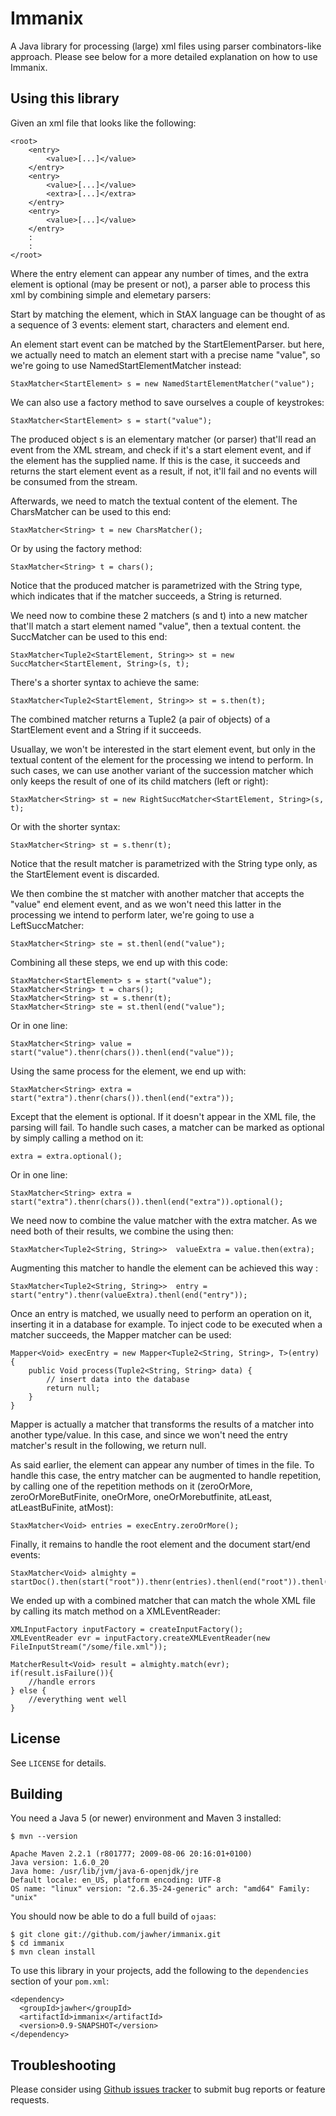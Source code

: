 Immanix
=======================

A Java library for processing (large) xml files using parser combinators-like approach.
Please see below for a more detailed explanation on how to use Immanix.

Using this library
------------------

Given an xml file that looks like the following:

    <root>
        <entry>
            <value>[...]</value>
        </entry>
        <entry>
            <value>[...]</value>
            <extra>[...]</extra>
        </entry>
        <entry>
            <value>[...]</value>
        </entry>
        :
        :
    </root>

Where the entry element can appear any number of times, and the extra element is optional (may be present or not), a
parser able to process this xml by combining simple and elemetary parsers:

Start by matching the <value> element, which in StAX language can be thought of as a sequence of 3 events: element start,
characters and element end.

An element start event can be matched by the StartElementParser. but here, we actually need to match an element start
with a precise name "value", so we're going to use NamedStartElementMatcher instead:

    StaxMatcher<StartElement> s = new NamedStartElementMatcher("value");

We can also use a factory method to save ourselves a couple of keystrokes:

    StaxMatcher<StartElement> s = start("value");

The produced object s is an elementary matcher (or parser) that'll read an event from the XML stream, and check if it's
a start element event, and if the element has the supplied name. If this is the case, it succeeds and returns the start
element event as a result, if not, it'll fail and no events will be consumed from the stream.

Afterwards, we need to match the textual content of the <value> element. The CharsMatcher can be used to this end:

    StaxMatcher<String> t = new CharsMatcher();

Or by using the factory method:

    StaxMatcher<String> t = chars();

Notice that the produced matcher is parametrized with the String type, which indicates that if the matcher succeeds, a
String is returned.

We need now to combine these 2 matchers (s and t) into a new matcher that'll match a start element named "value", then
a textual content. the SuccMatcher can be used to this end:

    StaxMatcher<Tuple2<StartElement, String>> st = new SuccMatcher<StartElement, String>(s, t);

There's a shorter syntax to achieve the same:

    StaxMatcher<Tuple2<StartElement, String>> st = s.then(t);

The combined matcher returns a Tuple2 (a pair of objects) of a StartElement event and a String if it succeeds.

Usuallay, we won't be interested in the start element event, but only in the textual content of the element for the
processing we intend to perform. In such cases, we can use another variant of the succession matcher which only keeps
the result of one of its child matchers (left or right):

    StaxMatcher<String> st = new RightSuccMatcher<StartElement, String>(s, t);

Or with the shorter syntax:

    StaxMatcher<String> st = s.thenr(t);

Notice that the result matcher is parametrized with the String type only, as the StartElement event is discarded.

We then combine the st matcher with another matcher that accepts the "value" end element event, and as we won't need
this latter in the processing we intend to perform later, we're going to use a LeftSuccMatcher:

    StaxMatcher<String> ste = st.thenl(end("value");

Combining all these steps, we end up with this code:

    StaxMatcher<StartElement> s = start("value");
    StaxMatcher<String> t = chars();
    StaxMatcher<String> st = s.thenr(t);
    StaxMatcher<String> ste = st.thenl(end("value");

Or in one line:

    StaxMatcher<String> value = start("value").thenr(chars()).thenl(end("value"));

Using the same process for the <extra> element, we end up with:

    StaxMatcher<String> extra = start("extra").thenr(chars()).thenl(end("extra"));

Except that the <extra> element is optional. If it doesn't appear in the XML file, the parsing will fail.
To handle such cases, a matcher can be marked as optional by simply calling a method on it:

    extra = extra.optional();

Or in one line:

    StaxMatcher<String> extra = start("extra").thenr(chars()).thenl(end("extra")).optional();

We need now to combine the value matcher with the extra matcher. As we need both of their results, we combine the using
then:

    StaxMatcher<Tuple2<String, String>>  valueExtra = value.then(extra);

Augmenting this matcher to handle the <entry> element can be achieved this way :

    StaxMatcher<Tuple2<String, String>>  entry =  start("entry").thenr(valueExtra).thenl(end("entry"));

Once an entry is matched, we usually need to perform an operation on it, inserting it in a database for example. To
inject code to be executed when a matcher succeeds, the Mapper matcher can be used:

    Mapper<Void> execEntry = new Mapper<Tuple2<String, String>, T>(entry) {
        public Void process(Tuple2<String, String> data) {
            // insert data into the database
            return null;
        }
    }

Mapper is actually a matcher that transforms the results of a matcher into another type/value. In this case, and since
we won't need the entry matcher's result in the following, we return null.

As said earlier, the <entry> element can appear any number of times in the file.
To handle this case, the entry matcher can be augmented to handle repetition, by calling one of the repetition methods
on it (zeroOrMore, zeroOrMoreButFinite, oneOrMore, oneOrMorebutfinite, atLeast, atLeastBuFinite, atMost):

    StaxMatcher<Void> entries = execEntry.zeroOrMore();

Finally, it remains to handle the root element and the document start/end events:

    StaxMatcher<Void> almighty = startDoc().then(start("root")).thenr(entries).thenl(end("root")).thenl(endDoc());

We ended up with a combined matcher that can match the whole XML file by calling its match method on a XMLEventReader:

    XMLInputFactory inputFactory = createInputFactory();
    XMLEventReader evr = inputFactory.createXMLEventReader(new FileInputStream("/some/file.xml"));

    MatcherResult<Void> result = almighty.match(evr);
    if(result.isFailure()){
        //handle errors
    } else {
        //everything went well
    }


License
-------

See `LICENSE` for details.

Building
--------

You need a Java 5 (or newer) environment and Maven 3 installed:

    $ mvn --version

    Apache Maven 2.2.1 (r801777; 2009-08-06 20:16:01+0100)
    Java version: 1.6.0_20
    Java home: /usr/lib/jvm/java-6-openjdk/jre
    Default locale: en_US, platform encoding: UTF-8
    OS name: "linux" version: "2.6.35-24-generic" arch: "amd64" Family: "unix"

You should now be able to do a full build of `ojaas`:

    $ git clone git://github.com/jawher/immanix.git
    $ cd immanix
    $ mvn clean install

To use this library in your projects, add the following to the `dependencies` section of your
`pom.xml`:

    <dependency>
      <groupId>jawher</groupId>
      <artifactId>immanix</artifactId>
      <version>0.9-SNAPSHOT</version>
    </dependency>

Troubleshooting
---------------

Please consider using [Github issues tracker](http://github.com/jawher/immanix/issues) to submit bug reports or feature requests.
